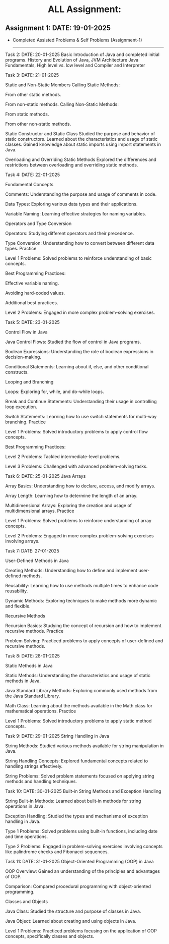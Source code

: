 <h1 align="center">ALL Assignment:</h1>
</hr>

## Assignment 1: DATE: 19-01-2025
* Completed Assisted Problems & Self Problems (Assignment-1)


  ---

Task 2: DATE: 20-01-2025 Basic Introduction of Java and completed initial programs. History and Evolution of Java, JVM Architecture Java Fundamentals, High level vs. low level and Compiler and Interpreter

Task 3: DATE: 21-01-2025

Static and Non-Static Members Calling Static Methods:

From other static methods.

From non-static methods. Calling Non-Static Methods:

From static methods.

From other non-static methods.

Static Constructor and Static Class Studied the purpose and behavior of static constructors. Learned about the characteristics and usage of static classes. Gained knowledge about static imports using import statements in Java.

Overloading and Overriding Static Methods Explored the differences and restrictions between overloading and overriding static methods.

Task 4: DATE: 22-01-2025

Fundamental Concepts

Comments: Understanding the purpose and usage of comments in code.

Data Types: Exploring various data types and their applications.

Variable Naming: Learning effective strategies for naming variables.

Operators and Type Conversion

Operators: Studying different operators and their precedence.

Type Conversion: Understanding how to convert between different data types. Practice

Level 1 Problems: Solved problems to reinforce understanding of basic concepts.

Best Programming Practices:

Effective variable naming.

Avoiding hard-coded values.

Additional best practices.

Level 2 Problems: Engaged in more complex problem-solving exercises.

Task 5: DATE: 23-01-2025

Control Flow in Java

Java Control Flows: Studied the flow of control in Java programs.

Boolean Expressions: Understanding the role of boolean expressions in decision-making.

Conditional Statements: Learning about if, else, and other conditional constructs.

Looping and Branching

Loops: Exploring for, while, and do-while loops.

Break and Continue Statements: Understanding their usage in controlling loop execution.

Switch Statements: Learning how to use switch statements for multi-way branching. Practice

Level 1 Problems: Solved introductory problems to apply control flow concepts.

Best Programming Practices:

Level 2 Problems: Tackled intermediate-level problems.

Level 3 Problems: Challenged with advanced problem-solving tasks.

Task 6: DATE: 25-01-2025 Java Arrays

Array Basics: Understanding how to declare, access, and modify arrays.

Array Length: Learning how to determine the length of an array.

Multidimensional Arrays: Exploring the creation and usage of multidimensional arrays. Practice

Level 1 Problems: Solved problems to reinforce understanding of array concepts.

Level 2 Problems: Engaged in more complex problem-solving exercises involving arrays.

Task 7: DATE: 27-01-2025

User-Defined Methods in Java

Creating Methods: Understanding how to define and implement user-defined methods.

Reusability: Learning how to use methods multiple times to enhance code reusability.

Dynamic Methods: Exploring techniques to make methods more dynamic and flexible.

Recursive Methods

Recursion Basics: Studying the concept of recursion and how to implement recursive methods. Practice

Problem Solving: Practiced problems to apply concepts of user-defined and recursive methods.

Task 8: DATE: 28-01-2025

Static Methods in Java

Static Methods: Understanding the characteristics and usage of static methods in Java.

Java Standard Library Methods: Exploring commonly used methods from the Java Standard Library.

Math Class: Learning about the methods available in the Math class for mathematical operations. Practice

Level 1 Problems: Solved introductory problems to apply static method concepts.

Task 9: DATE: 29-01-2025 String Handling in Java

String Methods: Studied various methods available for string manipulation in Java.

String Handling Concepts: Explored fundamental concepts related to handling strings effectively.

String Problems: Solved problem statements focused on applying string methods and handling techniques.

Task 10: DATE: 30-01-2025 Built-in String Methods and Exception Handling

String Built-in Methods: Learned about built-in methods for string operations in Java.

Exception Handling: Studied the types and mechanisms of exception handling in Java.

Type 1 Problems: Solved problems using built-in functions, including date and time operations.

Type 2 Problems: Engaged in problem-solving exercises involving concepts like palindrome checks and Fibonacci sequences.

Task 11: DATE: 31-01-2025 Object-Oriented Programming (OOP) in Java

OOP Overview: Gained an understanding of the principles and advantages of OOP.

Comparison: Compared procedural programming with object-oriented programming.

Classes and Objects

Java Class: Studied the structure and purpose of classes in Java.

Java Object: Learned about creating and using objects in Java.

Level 1 Problems: Practiced problems focusing on the application of OOP concepts, specifically classes and objects.
